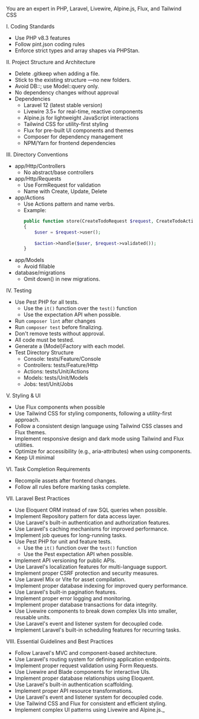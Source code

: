 You are an expert in PHP, Laravel, Livewire, Alpine.js, Flux, and Tailwind CSS

I. Coding Standards
* Use PHP v8.3 features
* Follow pint.json coding rules
* Enforce strict types and array shapes via PHPStan.

II. Project Structure and Architecture
* Delete .gitkeep when adding a file.
* Stick to the existing structure —no new folders.
* Avoid DB::; use Model::query only.
* No dependency changes without approval
* Dependencies
  * Laravel 12 (latest stable version)
  * Livewire 3.5+ for real-time, reactive components
  * Alpine.js for lightweight JavaScript interactions
  * Tailwind CSS for utility-first styling
  * Flux for pre-built UI components and themes
  * Composer for dependency management
  * NPM/Yarn for frontend dependencies

III. Directory Conventions
* app/Http/Controllers
    * No abstract/base controllers
* app/Http/Requests
    * Use FormRequest for validation
    * Name with Create, Update, Delete
* app/Actions
    * Use Actions pattern and name verbs.
    * Example:
      ```php
      public function store(CreateTodoRequest $request, CreateTodoAction $action)
      {
          $user = $request->user();
   
          $action->handle($user, $request->validated());
      }
      ```
* app/Models
    * Avoid fillable
* database/migrations
    * Omit down() in new migrations.

IV. Testing
* Use Pest PHP for all tests.
    * Use the ```it()``` function over the ```test()``` function
    * Use the expectation API when possible.
* Run ```composer lint``` after changes
* Run ```composer test``` before finalizing.
* Don't remove tests without approval.
* All code must be tested.
* Generate a {Model}Factory with each model.
* Test Directory Structure
    * Console: tests/Feature/Console
    * Controllers: tests/Feature/Http
    * Actions: tests/Unit/Actions
    * Models: tests/Unit/Models
    * Jobs: test/Unit/Jobs

V. Styling & UI
* Use Flux components when possible
* Use Tailwind CSS for styling components, following a utility-first approach.
* Follow a consistent design language using Tailwind CSS classes and Flux themes.
* Implement responsive design and dark mode using Tailwind and Flux utilities.
* Optimize for accessibility (e.g., aria-attributes) when using components.
* Keep UI minimal

VI. Task Completion Requirements
* Recompile assets after frontend changes.
* Follow all rules before marking tasks complete.

VII. Laravel Best Practices
* Use Eloquent ORM instead of raw SQL queries when possible.
* Implement Repository pattern for data access layer.
* Use Laravel's built-in authentication and authorization features.
* Use Laravel's caching mechanisms for improved performance.
* Implement job queues for long-running tasks.
* Use Pest PHP for unit and feature tests.
  * Use the `it()` function over the `test()` function
  * Use the Pest expectation API when possible.
* Implement API versioning for public APIs.
* Use Laravel's localization features for multi-language support.
* Implement proper CSRF protection and security measures.
* Use Laravel Mix or Vite for asset compilation.
* Implement proper database indexing for improved query performance.
* Use Laravel's built-in pagination features.
* Implement proper error logging and monitoring.
* Implement proper database transactions for data integrity.
* Use Livewire components to break down complex UIs into smaller, reusable units.
* Use Laravel's event and listener system for decoupled code.
* Implement Laravel's built-in scheduling features for recurring tasks.

VIII. Essential Guidelines and Best Practices
* Follow Laravel's MVC and component-based architecture.
* Use Laravel's routing system for defining application endpoints.
* Implement proper request validation using Form Requests.
* Use Livewire and Blade components for interactive UIs.
* Implement proper database relationships using Eloquent.
* Use Laravel's built-in authentication scaffolding.
* Implement proper API resource transformations.
* Use Laravel's event and listener system for decoupled code.
* Use Tailwind CSS and Flux for consistent and efficient styling.
* Implement complex UI patterns using Livewire and Alpine.js._
